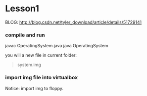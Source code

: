 # Lesson1

BLOG: http://blog.csdn.net/tyler_download/article/details/51729141

### compile and run
javac OperatingSystem.java
java OperatingSystem

you will a new file in current folder:

> system.img

### import img file into virtualbox

Notice: import img to floppy.
